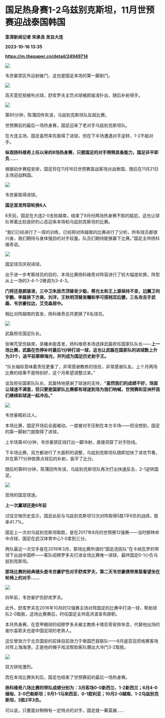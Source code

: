 # 国足热身赛1-2乌兹别克斯坦，11月世预赛迎战泰国韩国
**澎湃新闻记者 宋承良 发自大连**

**2023-10-16 13:35**

**https://m.thepaper.cn/detail/24949714**

![](https://imagecloud.thepaper.cn/thepaper/image/274/342/354.gif)

韦世豪禁区外远射破门，这也是国足本场的第一脚射门。

![](https://imagecloud.thepaper.cn/thepaper/image/274/354/782.gif)

高天意犯规被判点球，舒库罗夫主罚点球被颜骏凌扑出，随后补射得手。

![](https://imagecloud.thepaper.cn/thepaper/image/274/355/131.gif)

第85分钟，陈蒲回传失误，乌兹别克斯坦队反超比赛。

世预赛前的最后一场热身赛，国足迎来了老对手乌兹别克斯坦队。

在大连主场，国足虽然率先取得了进球，但在下半场遭遇对手逆转，1-2不敌对手。

**纵观扬科维奇上任以来的8场热身赛，只要国足的对手稍稍具备能力，国足非平即负……**

根据初步赛程安排，国足将在11月16日世预赛首战客场对战泰国，随后在11月21日主场迎战韩国。

![](https://imagecloud.thepaper.cn/thepaper/image/274/347/161.jpg)

韦世豪取得进球。

**国足首发阵容轮换6人**

6天前，国足在大连2-0击败越南，结束了9月份两场热身赛不胜的尴尬，这也让球队带着比较良好的心态迎来本场和乌兹别克斯坦的比赛。

“我们已经进行了一周的训练，已经把对阵越南的比赛进行了分析。所有球员都很兴奋，我们期待与身体强劲的对手较量。队员们期待能够赢下比赛。”国足主帅扬科维奇说。

![](https://imagecloud.thepaper.cn/thepaper/image/274/354/342.jpg)

国足球员庆祝进球。

出于进一步考察球员的目的，本场比赛扬科维奇对阵容进行了较大幅度轮换，阵型从上一场的3-4-1-2微调为3-4-3。

**门将还是颜骏凌，三中卫朱辰杰顶替吴少聪，蒋光太和王上源保持不变，边翼卫何宇鹏、李磊换下方昊、刘洋，王秋明顶替吴曦和李可搭档双后腰，三名攻击手武磊、韦世豪拉边，艾克森居中。**

相比对阵越南的首发，扬科维奇总共更换了6名球员。

![](https://imagecloud.thepaper.cn/thepaper/image/274/347/159.jpg)

武磊担任国足队长。

张琳芃受伤缺席，吴曦未能首发，扬科维奇本场选择武磊担任国家队队长——**上一场比赛，武磊在伤停补时最后1分钟打进一球，这也让武磊在国家队的进球数上升为31个，追平前辈柳海光，并列成为国足历史射手王。**

“队长袖标意味着责任更重了，非常感谢教练的信任，非常感谢队友。上个月两场比赛的结果不是特别好，这个月希望调整过来。”

谈及担任国家队队长，武磊特地感谢了球迷的支持，**“虽然我们的成绩不好，场面让球迷不满意，但只要是国家队比赛都有球迷到场为我们呐喊，世预赛和亚洲杯我们继续和球迷一起冲击。”**

![](https://imagecloud.thepaper.cn/thepaper/image/274/354/332.gif)

韦世豪精彩过人。

本场比赛，国足开场后全面被动，一度被对手压制在本方半场——但没想到，国足的第一脚射门就取得了进球。

上半场第40分钟，韦世豪禁区线打出一脚冷射，直接洞穿了对手防线。

下半场比赛，双方都进行了大面积的调整，乌兹别克斯坦队随即加快了进攻节奏，并在第77分钟依靠点球后的补射，扳平了比分。

随后的第85分钟，陈蒲回传失误，乌兹别克斯坦队再次打出快速反击，2-1逆转国足。

![](https://imagecloud.thepaper.cn/thepaper/image/274/347/160.jpg)

现场的国足球迷。

**上一次赢球还是6年前**

过往交锋历史显示，国足此前与乌兹别克斯坦12次对阵取得5胜1平6负的战绩，胜率41.7%。

国足上一次对乌兹别克斯坦取胜，是在2017年8月的世预赛12强赛——当时郜林命中点球，国足在武汉体育中心1-0拿到三分。

两队最近一次交手是在2019年3月，那场比赛所谓的“国足选拔队”在卡纳瓦罗的带领下出战中国杯——客队绍穆罗多夫打进全场比赛唯一进球，最终国足0-1小负乌兹别克斯坦。

**那场比赛的经典镜头是韦世豪铲伤对手舒库罗夫，第二天韦世豪携带果篮看望坐在轮椅上的对手……**

![](https://imagecloud.thepaper.cn/thepaper/image/274/348/389.gif)

四年前，韦世豪铲伤舒库罗夫。

此外，舒库罗夫在2016年10月的12强赛主场对阵国足的比赛中打进一球，帮助球队2-0取胜，这场比赛赛后，时任国足主帅高洪波宣布辞职。

本月热身赛，在意甲踢球的绍穆罗多夫被主教练卡塔尼奇安排休息，代替他出场的谢尔盖耶夫也是中国足球的老熟人。

这位曾效力于北京国安的前锋目前效力于泰国巴吞联队——8月底亚冠资格赛客场对阵上海海港，正是他的帽子戏法帮助客队爆出大冷门3-2取胜。

![](https://imagecloud.thepaper.cn/thepaper/image/274/347/158.jpg)

双方拼抢激烈。

而在本场比赛失利后，国足也结束了世预赛前的最后一场热身赛。

**扬科维奇八场比赛的带队成绩分别为：3月客场0-0新西兰、1-2新西兰；6月4-0缅甸、2-0巴勒斯坦；9月1-1马来西亚、0-1叙利亚；10月2-0越南、1-2乌兹别克斯坦，3胜2平3负。**

可以说，只要面对稍稍有一定特点的对手，国足就一筹莫展……